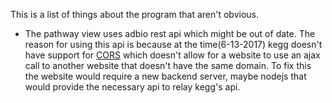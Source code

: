 This is a list of things about the program that aren't obvious.

- The pathway view uses adbio rest api which might be out of date. The reason for using this api is because at the time(6-13-2017) kegg doesn't have support for [CORS](https://developer.mozilla.org/en-US/docs/Web/HTTP/Access_control_CORS)
which doesn't allow for a website to use an ajax call to another website that doesn't have the same domain. To fix this the website would
require a new backend server, maybe nodejs that would provide the necessary api to relay kegg's api.
